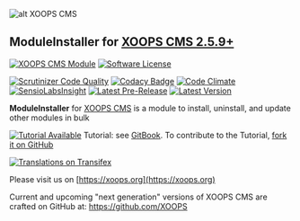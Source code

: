 ![alt XOOPS CMS](https://xoops.org/images/logoXoops4GithubRepository.png)
## ModuleInstaller for  [XOOPS CMS 2.5.9+](https://xoops.org)
[![XOOPS CMS Module](https://img.shields.io/badge/XOOPS%20CMS-Module-blue.svg)](https://xoops.org)
[![Software License](https://img.shields.io/badge/license-GPL-brightgreen.svg?style=flat)](https://www.gnu.org/licenses/gpl-2.0.html)

[![Scrutinizer Code Quality](https://img.shields.io/scrutinizer/g/mambax7/moduleinstaller.svg?style=flat)](https://scrutinizer-ci.com/g/mambax7/moduleinstaller/?branch=master)
[![Codacy Badge](https://api.codacy.com/project/badge/grade/2d27c0023ee54f0b9ba2b5d17a68b2a5)](https://www.codacy.com/app/mambax7/moduleinstaller)
[![Code Climate](https://img.shields.io/codeclimate/github/mambax7/moduleinstaller.svg?style=flat)](https://codeclimate.com/github/mambax7/moduleinstaller)
[![SensioLabsInsight](https://insight.sensiolabs.com/projects/eb6f450b-8c46-4755-a30b-d3203def13cc/mini.png)](https://insight.sensiolabs.com/projects/eb6f450b-8c46-4755-a30b-d3203def13cc)
[![Latest Pre-Release](https://img.shields.io/github/tag/XoopsModules25x/moduleinstaller.svg?style=flat)](https://github.com/XoopsModules25x/moduleinstaller/tags/)
[![Latest Version](https://img.shields.io/github/release/XoopsModules25x/moduleinstaller.svg?style=flat)](https://github.com/XoopsModules25x/moduleinstaller/releases/)

**ModuleInstaller** for [XOOPS CMS](https://xoops.org) is a module to install, uninstall, and update other modules in bulk

[![Tutorial Available](https://xoops.org/images/tutorial-available-blue.svg)](https://xoops.gitbook.io/xoops-moduleinstaller/) Tutorial: see [GitBook](https://xoops.gitbook.io/xoops-moduleinstaller/).
To contribute to the Tutorial, [fork it on GitHub](https://github.com/XoopsDocs/moduleinstaller-tutorial)

[![Translations on Transifex](https://xoops.org/images/translations-transifex-blue.svg)](https://www.transifex.com/xoops)

Please visit us on  [https://xoops.org](https://xoops.org)

Current and upcoming "next generation" versions of XOOPS CMS are crafted on GitHub at: https://github.com/XOOPS
